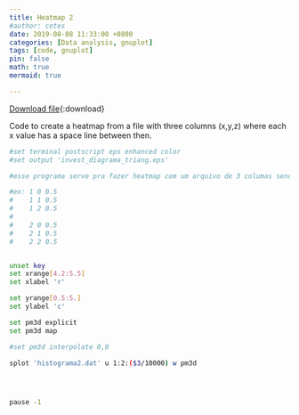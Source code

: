 ```yaml
---
title: Heatmap 2
#author: cotes
date: 2019-08-08 11:33:00 +0800
categories: [Data analysis, gnuplot]
tags: [code, gnuplot]
pin: false
math: true
mermaid: true

---
```


[Download file](/files/scripts/data_analysis/heatmap2.gp){:download}


Code to create a heatmap from a file with three columns (x,y,z) where each x value has a space line between then.






```bash
#set terminal postscript eps enhanced color
#set output 'invest_diagrama_triang.eps'

#esse programa serve pra fazer heatmap com um arquivo de 3 columas sendo (x,y,z) e cada valor de x é separado por uma linha em branco

#ex: 1 0 0.5
#    1 1 0.5
#    1 2 0.5
#
#    2 0 0.5
#    2 1 0.5
#    2 2 0.5


unset key
set xrange[4.2:5.5]
set xlabel 'r'

set yrange[0.5:5.]
set ylabel 'c'

set pm3d explicit
set pm3d map

#set pm3d interpolate 0,0

splot 'histograma2.dat' u 1:2:($3/10000) w pm3d




pause -1
```
